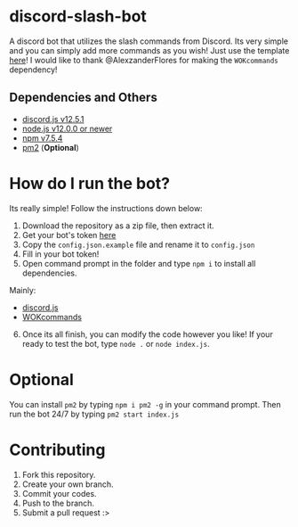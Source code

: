 # discord-slash-bot
 A discord bot that utilizes the slash commands from Discord. Its very simple and you can simply add more commands as you wish! Just use the template [here](commands/command-module-example.js)! I would like to thank @AlexzanderFlores for making the `WOKcommands` dependency!

## Dependencies and Others
- [discord.js v12.5.1](https://discord.js.org/)
- [node.js v12.0.0 or newer](https://nodejs.org/)
- [npm v7.5.4](https://www.npmjs.com/)
- [pm2](https://pm2.keymetrics.io/) (**Optional**)

# How do I run the bot?

Its really simple! Follow the instructions down below:

1. Download the repository as a zip file, then extract it.
2. Get your bot's token [here](https://discord.com/applications)
3. Copy the `config.json.example` file and rename it to `config.json`
4. Fill in your bot token!
5. Open command prompt in the folder and type `npm i` to install all dependencies.

Mainly:
- [discord.js](https://discord.js.org)
- [WOKcommands](https://www.npmjs.com/package/wokcommands)

6. Once its all finish, you can modify the code however you like! If your ready to test the bot, type `node .` or `node index.js`.

# Optional

You can install `pm2` by typing `npm i pm2 -g` in your command prompt. Then run the bot 24/7 by typing `pm2 start index.js`

# Contributing

1. Fork this repository.
2. Create your own branch.
3. Commit your codes.
4. Push to the branch.
5. Submit a pull request :>
